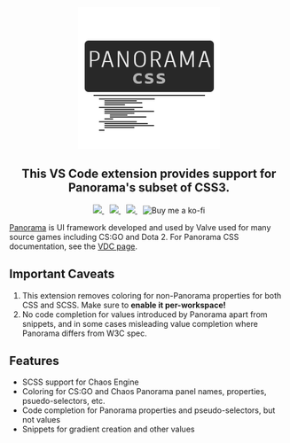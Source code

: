 <div align="center">
  <img src="icon.png" alt="" />
</div>

<h2 align="center">This VS Code extension provides support for Panorama's subset of CSS3.</h2>

<p align="center">
  <a href="https://marketplace.visualstudio.com/items?itemName=braemie.panorama-css">
    <img src="https://vsmarketplacebadges.dev/version-short/braemie.panorama-css.png" style="display: inline-block" />
  </a>

  <a href="https://marketplace.visualstudio.com/items?itemName=braemie.panorama-css" style="margin-left:10px">
    <img src="https://vsmarketplacebadges.dev/installs/braemie.panorama-css.png" style="display: inline-block" />
  </a>

  <a href="https://gitlicense.com/license/braem/vscode-panorama-css" style="margin-left:10px">
    <img src="https://gitlicense.com/badge/braem/vscode-panorama-css" style="display: inline-block" />
  </a>

  <a href="https://www.buymeacoffee.com/brae" title="Buy me a ko-fi" style="margin-left:10px">
    <img src="https://img.shields.io/badge/Donate-$1-purple?logo=ko-fi&style=flat" alt="Buy me a ko-fi" style="display: inline-block" />
  </a>
</p>

[Panorama](https://developer.valvesoftware.com/wiki/Panorama) is UI framework developed and used by Valve used for many source games including CS:GO and Dota 2. For Panorama CSS documentation, see the [VDC page](https://developer.valvesoftware.com/wiki/CSGO_Panorama_CSS_Properties).

## Important Caveats

1. This extension removes coloring for non-Panorama properties for both CSS and SCSS. Make sure to **enable it per-workspace!**
2. No code completion for values introduced by Panorama apart from snippets, and in some cases misleading value completion where Panorama differs from W3C spec.

## Features

- SCSS support for Chaos Engine
- Coloring for CS:GO and Chaos Panorama panel names, properties, psuedo-selectors, etc.
- Code completion for Panorama properties and pseudo-selectors, but not values
- Snippets for gradient creation and other values
